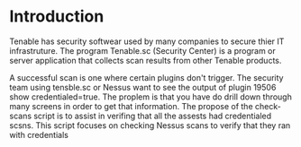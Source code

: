 # Introduction

Tenable has security softwear used by many companies to secure thier IT infrastruture. The program Tenable.sc (Security Center) is a program or server application that collects scan results from other Tenable products. 

A successful scan is one where certain plugins don't trigger. 
The security team using tensble.sc or Nessus want to see the output of plugin 19506 show credentialed=true. The proplem is that you have do drill down through many screens in order to get that information. The propose of the check-scans script is to assist in verifing that all the assests had credentialed scsns.
This script focuses on checking Nessus scans to verify that they ran with credentials  
